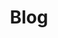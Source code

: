 ---
title: "Blog"
header_title: "iPardalis Blog"
description : "Where our panther chameleon lineage, baby chameleons, clutches and ideas on various herpetoculture topics can be found"
keywords: ["chameleon husbandry", "Chameleons as pets", "Panther Chameleon genetics", "Panther Chameleon parasites", "Panther Chameleon podcast"]
draft: false
---